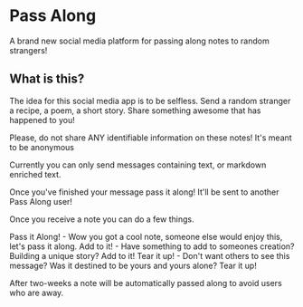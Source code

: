 # Pass Along
A brand new social media platform for passing along notes to random strangers!

## What is this?

The idea for this social media app is to be selfless. Send a random stranger a recipe, a poem, a short story. Share something awesome that has happened to you!

Please, do not share ANY identifiable information on these notes! It's meant to be anonymous

Currently you can only send messages containing text, or markdown enriched text.

Once you've finished your message pass it along! It'll be sent to another Pass Along user!

Once you receive a note you can do a few things.

Pass it Along! - Wow you got a cool note, someone else would enjoy this, let's pass it along.
Add to it! - Have something to add to someones creation? Building a unique story? Add to it!
Tear it up! - Don't want others to see this message? Was it destined to be yours and yours alone? Tear it up!

After two-weeks a note will be automatically passed along to avoid users who are away.
